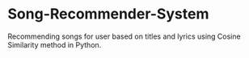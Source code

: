 # Song-Recommender-System
Recommending songs for user based on titles and lyrics using Cosine Similarity method in Python. 
